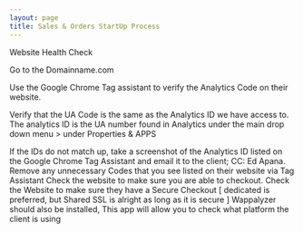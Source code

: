```yaml
---
layout: page
title: Sales & Orders StartUp Process
---
```


Website Health Check

Go to the Domainname.com

Use the Google Chrome Tag assistant to verify the Analytics Code on their website.

Verify that the UA Code is the same as the Analytics ID we have access to.   
The analytics ID is the UA number found in Analytics under the main drop down menu > under Properties & APPS

If the IDs do not match up, take a screenshot of the Analytics ID listed on the Google Chrome Tag Assistant and email it to the client; CC: Ed Apana.
Remove any unnecessary Codes that you see listed on their website via Tag Assistant
Check the website to make sure you are able to checkout.
Check the Website to make sure they have a Secure Checkout [ dedicated is preferred, but Shared SSL is alright as long as it is secure ]
Wappalyzer should also be installed, This app will allow you to check what platform the client is using
